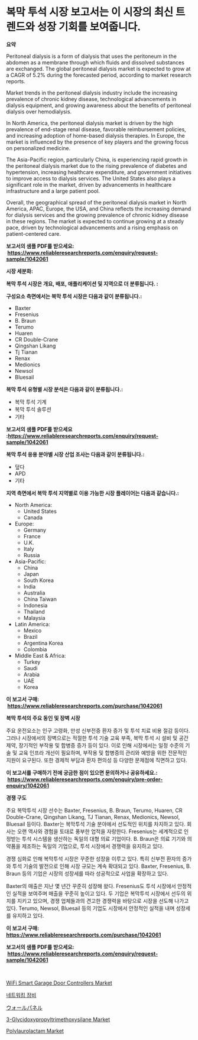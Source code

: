 <p><h1>복막 투석 시장 보고서는 이 시장의 최신 트렌드와 성장 기회를 보여줍니다.</h1></p><p><strong>요약</strong></p>
<p><p>Peritoneal dialysis is a form of dialysis that uses the peritoneum in the abdomen as a membrane through which fluids and dissolved substances are exchanged. The global peritoneal dialysis market is expected to grow at a CAGR of 5.2% during the forecasted period, according to market research reports.</p><p>Market trends in the peritoneal dialysis industry include the increasing prevalence of chronic kidney disease, technological advancements in dialysis equipment, and growing awareness about the benefits of peritoneal dialysis over hemodialysis.</p><p>In North America, the peritoneal dialysis market is driven by the high prevalence of end-stage renal disease, favorable reimbursement policies, and increasing adoption of home-based dialysis therapies. In Europe, the market is influenced by the presence of key players and the growing focus on personalized medicine.</p><p>The Asia-Pacific region, particularly China, is experiencing rapid growth in the peritoneal dialysis market due to the rising prevalence of diabetes and hypertension, increasing healthcare expenditure, and government initiatives to improve access to dialysis services. The United States also plays a significant role in the market, driven by advancements in healthcare infrastructure and a large patient pool.</p><p>Overall, the geographical spread of the peritoneal dialysis market in North America, APAC, Europe, the USA, and China reflects the increasing demand for dialysis services and the growing prevalence of chronic kidney disease in these regions. The market is expected to continue growing at a steady pace, driven by technological advancements and a rising emphasis on patient-centered care.</p></p>
<p><strong>보고서의 샘플 PDF를 받으세요: &nbsp;<a href="https://www.reliableresearchreports.com/enquiry/request-sample/1042061">https://www.reliableresearchreports.com/enquiry/request-sample/1042061</a></strong></p>
<p><strong>시장 세분화:</strong></p>
<p><strong> 복막 투석 시장은 개요, 배포, 애플리케이션 및 지역으로 더 분류됩니다. :</strong></p>
<p><strong>구성요소 측면에서는 복막 투석 시장은 다음과 같이 분류됩니다.:</strong></p>
<p><ul><li>Baxter</li><li>Fresenius</li><li>B. Braun</li><li>Terumo</li><li>Huaren</li><li>CR Double-Crane</li><li>Qingshan Likang</li><li>Tj Tianan</li><li>Renax</li><li>Medionics</li><li>Newsol</li><li>Bluesail</li></ul></p>
<p><strong> 복막 투석 유형별 시장 분석은 다음과 같이 분류됩니다.:</strong></p>
<p><ul><li>복막 투석 기계</li><li>복막 투석 솔루션</li><li>기타</li></ul></p>
<p><strong>보고서의 샘플 PDF를 받으세요 :<a href="https://www.reliableresearchreports.com/enquiry/request-sample/1042061">https://www.reliableresearchreports.com/enquiry/request-sample/1042061</a></strong></p>
<p><strong> 복막 투석 응용 분야별 시장 산업 조사는 다음과 같이 분류됩니다.:</strong></p>
<p><ul><li>덮다</li><li>APD</li><li>기타</li></ul></p>
<p><strong>지역 측면에서 복막 투석 지역별로 이용 가능한 시장 플레이어는 다음과 같습니다.:</strong></p>
<p><ul>
    <li>
        North America:
        <ul>
            <li>United States</li>
            <li>Canada</li>
        </ul>
    </li>
    <li>
        Europe:
        <ul>
            <li>Germany</li>
            <li>France</li>
            <li>U.K.</li>
            <li>Italy</li>
            <li>Russia</li>
        </ul>
    </li>
    <li>
        Asia-Pacific:
        <ul>
            <li>China</li>
            <li>Japan</li>
            <li>South Korea</li>
            <li>India</li>
            <li>Australia</li>
            <li>China Taiwan</li>
            <li>Indonesia</li>
            <li>Thailand</li>
            <li>Malaysia</li>
        </ul>
    </li>
    <li>
        Latin America:
        <ul>
            <li>Mexico</li>
            <li>Brazil</li>
            <li>Argentina Korea</li>
            <li>Colombia</li>
        </ul>
    </li>
    <li>
        Middle East & Africa:
        <ul>
            <li>Turkey</li>
            <li>Saudi</li>
            <li>Arabia</li>
            <li>UAE</li>
            <li>Korea</li>
        </ul>
    </li>
    </ul></p>
<p><strong>이 보고서 구매: &nbsp;<a href="https://www.reliableresearchreports.com/purchase/1042061">https://www.reliableresearchreports.com/purchase/1042061</a></strong></p>
<p><strong>복막 투석의 주요 동인 및 장벽 시장</strong></p>
<p><p>주요 운전요소는 인구 고령화, 만성 신부전증 환자 증가 및 투석 치료 비용 절감 등이다. 그러나 시장에서의 장벽으로는 적절한 투석 기술 교육 부족, 복막 투석 시 설비 및 공간 제약, 장기적인 부작용 및 합병증 증가 등이 있다. 이로 인해 시장에서는 일정 수준의 기술 및 교육 인프라 개선이 필요하며, 부작용 및 합병증의 관리와 예방을 위한 전문적인 지원이 요구된다. 또한 경제적 부담과 환자 편의성 등 다양한 문제점에 직면하고 있다.</p></p>
<p><strong>이 보고서를 구매하기 전에 궁금한 점이 있으면 문의하거나 공유하세요.: &nbsp;<a href="https://www.reliableresearchreports.com/enquiry/pre-order-enquiry/1042061">https://www.reliableresearchreports.com/enquiry/pre-order-enquiry/1042061</a></strong></p>
<p><strong>경쟁 구도</strong></p>
<p><p>주요 복막투석 시장 선수는 Baxter, Fresenius, B. Braun, Terumo, Huaren, CR Double-Crane, Qingshan Likang, TJ Tianan, Renax, Medionics, Newsol, Bluesail 등이다. Baxter는 복막투석 기술 분야에서 선도적인 위치를 차지하고 있다. 회사는 오랜 역사와 경험을 토대로 풍부한 업적을 자랑한다. Fresenius는 세계적으로 인정받는 투석 시스템을 생산하는 독일의 대형 의료 기업이다. B. Braun은 의료 기기와 의약품을 제조하는 독일의 기업으로, 투석 시장에서 경쟁력을 유지하고 있다.</p><p>경쟁 심화로 인해 복막투석 시장은 꾸준한 성장을 이루고 있다. 특히 신부전 환자의 증가와 투석 기술의 발전으로 인해 시장 규모는 계속 확대되고 있다. Baxter, Fresenius, B. Braun 등의 기업은 시장의 성장세를 따라 성공적으로 사업을 확장하고 있다.</p><p>Baxter의 매출은 지난 몇 년간 꾸준히 성장해 왔다. Fresenius도 투석 시장에서 안정적인 실적을 보여주며 매출을 꾸준히 높이고 있다. 두 기업은 복막투석 시장에서 선두의 위치를 지키고 있으며, 경쟁 업체들과의 견고한 경쟁력을 바탕으로 시장을 선도해 나가고 있다. Terumo, Newsol, Bluesail 등의 기업도 시장에서 안정적인 실적을 내며 성장세를 유지하고 있다.</p></p>
<p><strong>이 보고서 구매: &nbsp; <a href="https://www.reliableresearchreports.com/purchase/1042061">https://www.reliableresearchreports.com/purchase/1042061</a></strong></p>
<p><strong>보고서의 샘플 PDF를 받으세요: &nbsp;<a href="https://www.reliableresearchreports.com/enquiry/request-sample/1042061">https://www.reliableresearchreports.com/enquiry/request-sample/1042061</a></strong><strong></strong></p>
<p>&nbsp;</p>
<p><p><a href="https://issuu.com/reportprime-2/docs/wifi-smart-garage-door-controllers-market-size-203">WiFi Smart Garage Door Controllers Market</a></p><p><a href="https://github.com/vsoq0zknh59/Market-Research-Report-List-1/blob/main/3548610229.md">네트워킹 장비</a></p><p><a href="https://github.com/bevdtkn4419963/Market-Research-Report-List-1/blob/main/6988771537.md">ウォールパネル</a></p><p><a href="https://three-jumbo-f6d.notion.site/3-Glycidoxypropyltrimethoxysilane-Market-Size-Reflecting-a-Forecast-Till-2031-Market-By-Type-By-Ap-1444dcda055e4ba29f1a4d2d2be89003">3-Glycidoxypropyltrimethoxysilane Market</a></p><p><a href="https://github.com/NorbertYates/Market-Research-Report-List-4/blob/main/polylaurolactam-market.md">Polylaurolactam Market</a></p></p>